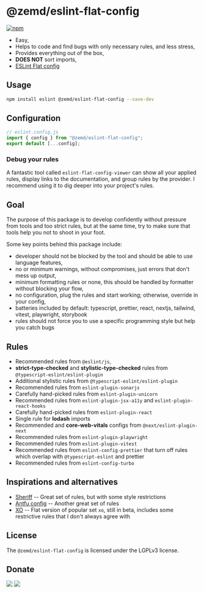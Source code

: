 # @zemd/eslint-flat-config

[![npm](https://img.shields.io/npm/v/@zemd/eslint-flat-config?color=000&label=npm)](https://npmjs.com/package/@zemd/eslint-flat-config)

- Easy,
- Helps to code and find bugs with only necessary rules, and less stress,
- Provides everything out of the box,
- **DOES NOT** sort imports,
- [ESLint Flat config](https://eslint.org/docs/latest/use/configure/configuration-files-new)

## Usage

```sh
npm install eslint @zemd/eslint-flat-config --save-dev
```

## Configuration

```typescript
// eslint.config.js
import { config } from "@zemd/eslint-flat-config";
export default [...config];
```

### Debug your rules

A fantastic tool called `eslint-flat-config-viewer` can show all your applied rules, display links to the documentation, and group rules by the provider. I recommend using it to dig deeper into your project's rules.

## Goal

The purpose of this package is to develop confidently without pressure from tools and too strict rules, but at the same time, try to make sure that tools help you not to shoot in your foot.

Some key points behind this package include:

- developer should not be blocked by the tool and should be able to use language features,
- no or minimum warnings, without compromises, just errors that don't mess up output,
- minimum formatting rules or none, this should be handled by formatter without blocking your flow,
- no configuration, plug the rules and start working; otherwise, override in your config,
- batteries included by default: typescript, prettier, react, nextjs, tailwind, vitest, playwright, storybook
- rules should not force you to use a specific programming style but help you catch bugs

## Rules

- Recommended rules from `@eslint/js`,
- **strict-type-checked** and **stylistic-type-checked** rules from `@typescript-eslint/eslint-plugin`
- Additional stylistic rules from `@typescript-eslint/eslint-plugin`
- Recommended rules from `eslint-plugin-sonarjs`
- Carefully hand-picked rules from `eslint-plugin-unicorn`
- Recommended rules from `eslint-plugin-jsx-a11y` and `eslint-plugin-react-hooks`
- Carefully hand-picked rules from `eslint-plugin-react`
- Single rule for **lodash** imports
- Recommended and **core-web-vitals** configs from `@next/eslint-plugin-next`
- Recommended rules from `eslint-plugin-playwright`
- Recommended rules from `eslint-plugin-vitest`
- Recommended rules from `eslint-config-prettier` that turn off rules which overlap with `@typescript-eslint` and prettier
- Recommended rules from `eslint-config-turbo`

## Inspirations and alternatives

 - [Sheriff](https://www.eslint-config-sheriff.dev/) -- Great set of rules, but with some style restrictions
 - [Antfu config](https://github.com/antfu/eslint-config) -- Another great set of rules
 - [XO](https://github.com/spence-s/flat-xo) -- Flat version of popular set `xo`, still in beta, includes some restrictive rules that I don't always agree with

 ## License

 The `@zemd/eslint-flat-config` is licensed under the LGPLv3 license.

## Donate 

[![](https://img.shields.io/badge/patreon-donate-yellow.svg)](https://www.patreon.com/red_rabbit)
[![](https://img.shields.io/static/v1?label=UNITED24&message=support%20Ukraine&color=blue)](https://u24.gov.ua/)

